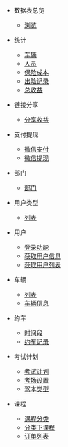 * 数据表总览
    * [浏览](db/)

* 统计
    * [车辆](#)
    * [人员](#)
    * [保险成本](#)
    * [出险记录](#)
    * [总收益](#)
    
* 链接分享
    * [分享收益](#)

* 支付提现
    * [微信支付](#)
    * [微信提现](#)

* 部门
    * [部门](bumen/)

* 用户类型
    * [列表](#)

* 用户
    * [登录功能](user/)
    * [获取用户信息](user/getuserinfo)
    * [获取用户列表](user/getuserlist)

* 车辆
    * [列表](user/)
    * [车辆信息](user/)
  

* 约车
    * [时间段](user/)
    * [约车记录](user/)

* 考试计划
    * [考试计划](user/)
    * [考场设置](user/)
    * [驾本类型](user/)

* 课程
    * [课程分类](user/)
    * [分类下课程](user/)
    * [订单列表](user/)

<!-- * 商家
    * [商家列表](user/)
    * [商家信息](user/)

* 外卖
    * [商家店铺分类](user/)
    * [商家产品列表](user/)
    * [商家订单列表](user/)
    * [商家订单明细](user/) -->